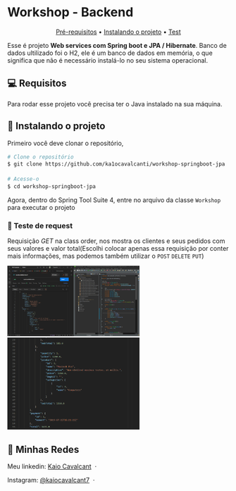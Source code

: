 <h1>Workshop - Backend</h1>

<p align="center">
  <a href="#pre-requisites">Pré-requisitos</a> •
  <a href="#how-to-use">Instalando o projeto</a> •
  <a href="#request">Test</a>
</p>

Esse é projeto **Web services com Spring boot e JPA / Hibernate**. Banco de dados ultilizado foi o H2, ele é um banco de dados em memória, o que significa que não é necessário instalá-lo no seu sistema operacional.

<h2 id="pre-requisites">💻 Requisitos</h2> 

Para rodar esse projeto você precisa ter o Java instalado na sua máquina.

<h2 id="how-to-use"> 🚀 Instalando o projeto</h2>

Primeiro você deve clonar o repositório,

```bash
# Clone o repositório
$ git clone https://github.com/ka1ocavalcanti/workshop-springboot-jpa

# Acesse-o
$ cd workshop-springboot-jpa
```

Agora, dentro do Spring Tool Suite 4, entre no arquivo da classe `Workshop` para executar o projeto

<h3 id="request"> 🧪 Teste de request </h3>

Requisição *GET* na class order, nos mostra os clientes e seus pedidos com seus valores e valor total(Escolhi colocar apenas essa requisição por conter mais informações, mas podemos também utilizar o  `POST` `DELETE` `PUT`)

<img width="300px" src="img/Captura de tela 2024-02-01 213552.png">

<img width="300px" src="img/Captura de tela 2024-02-01 213803.png">

## 📱 Minhas Redes

Meu linkedin: [Kaio Cavalcant](https://www.linkedin.com/in/kaiocavalcant) &nbsp;&middot;&nbsp; 

Instagram: [@kaiocavalcant7](https://www.instagram.com/kaiocavalcant7) &nbsp;&middot;&nbsp;
